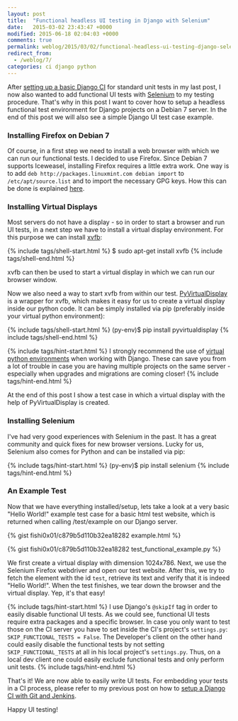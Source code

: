 ```yaml
---
layout: post
title:  "Functional headless UI testing in Django with Selenium"
date:   2015-03-02 23:43:47 +0000
modified: 2015-06-18 02:04:03 +0000 
comments: true
permalink: weblog/2015/03/02/functional-headless-ui-testing-django-selenium
redirect_from:
  - /weblog/7/
categories: ci django python
---
```


After [setting up a basic Django CI][fishi-django-ci] for standard unit tests in my last post, I now also wanted to add functional UI tests with [Selenium][selenium] to my testing procedure. 
That's why in this post I want to cover how to setup a headless functional test environment for Django projects on a Debian 7 server. 
In the end of this post we will also see a simple Django UI test case example.<!--more-->

### Installing Firefox on Debian 7 ###
Of course, in a first step we need to install a web browser with which we can run our functional tests. 
I decided to use Firefox. 
Since Debian 7 supports Iceweasel, installing Firefox requires a little extra work. 
One way is to add `deb http://packages.linuxmint.com debian import` to `/etc/apt/source.list` and to import the necessary GPG keys. 
How this can be done is explained [here][debian-ff].

### Installing Virtual Displays ###
Most servers do not have a display - so in order to start a browser and run UI tests, in a next step we have to install a virtual display environment. 
For this purpose we can install [xvfb][xvfb]: 

{% include tags/shell-start.html %}
$ sudo apt-get install xvfb
{% include tags/shell-end.html %}

xvfb can then be used to start a virtual display in which we can run our browser window. 

Now we also need a way to start xvfb from within our test. 
[PyVirtualDisplay][py-virt-disp] is a wrapper for xvfb, which makes it easy for us to create a virtual display inside our python code. 
It can be simply installed via pip (preferably inside your virtual python environment):

{% include tags/shell-start.html %}
(py-env)$ pip install pyvirtualdisplay
{% include tags/shell-end.html %}

{% include tags/hint-start.html %}
I strongly recommend the use of [virtual python environments](http://docs.python-guide.org/en/latest/dev/virtualenvs/) when working with Django. 
These can save you from a lot of trouble in case you are having multiple projects on the same server - especially when upgrades and migrations are coming closer!
{% include tags/hint-end.html %}

At the end of this post I show a test case in which a virtual display with the help of PyVirtualDisplay is created. 

### Installing Selenium ###
I've had very good experiences with Selenium in the past. 
It has a great community and quick fixes for new browser versions. 
Lucky for us, Selenium also comes for Python and can be installed via pip: 

{% include tags/hint-start.html %}
(py-env)$ pip install selenium
{% include tags/hint-end.html %}

### An Example Test ###
Now that we have everything installed/setup, lets take a look at a very basic "Hello World!" example test case for a basic html test website, which is returned when calling /test/example on our Django server. 

{% gist fishi0x01/c879b5d110b32ea18282 example.html %}

{% gist fishi0x01/c879b5d110b32ea18282 test_functional_example.py %}

We first create a virtual display with dimension 1024x786. 
Next, we use the Selenium Firefox webdriver and open our test website. 
After this, we try to fetch the element with the id `test`, retrieve its text and verify that it is indeed "Hello World!". 
When the test finishes, we tear down the browser and the virtual display. Yep, it's that easy!

{% include tags/hint-start.html %}
I use Django's `@skipIf` tag in order to easily disable functional UI tests. 
As we could see, functional UI tests require extra packages and a specific browser. 
In case you only want to test those on the CI server you have to set inside the CI's project's `settings.py`: `SKIP_FUNCTIONAL_TESTS = False`. 
The Developer's client on the other hand could easily disable the functional tests by not setting `SKIP_FUNCTIONAL_TESTS` at all in his local project's `settings.py`. 
Thus, on a local dev client one could easily exclude functional tests and only perform unit tests. 
{% include tags/hint-end.html %}

That's it! 
We are now able to easily write UI tests. 
For embedding your tests in a CI process, please refer to my previous post on how to [setup a Django CI with Git and Jenkins][fishi-django-ci]. 

Happy UI testing!


[fishi-django-ci]: http://fishi.devtail.com/weblog/6/
[selenium]: http://www.seleniumhq.org/
[debian-ff]: http://superuser.com/questions/322376/how-to-install-the-real-firefox-on-debian
[xvfb]: http://en.wikipedia.org/wiki/Xvfb
[py-virt-disp]: https://pypi.python.org/pypi/PyVirtualDisplay
